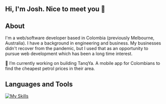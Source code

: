 ## Hi, I'm Josh.  Nice to meet you 👋

<!--
**joshmackay/joshmackay** is a ✨ _special_ ✨ repository because its `README.md` (this file) appears on your GitHub profile.

Here are some ideas to get you started:

- 🔭 I’m currently working on ...
- 🌱 I’m currently learning ...
- 👯 I’m looking to collaborate on ...
- 🤔 I’m looking for help with ...
- 💬 Ask me about ...
- 📫 How to reach me: ...
- 😄 Pronouns: ...
- ⚡ Fun fact: ...
-->
## About

I'm a web/software developer based in Colombia (previously Melbourne, Australia).
I have a background in engineering and business.  My businesses didn't recover from the pandemic,
but I used that as an opportunity to pursue web development which has been a long time interest.

🔭 I’m currently working on building TanqYa.  A mobile app for Colombians to find the cheapest petrol prices in their area.

## Languages and Tools 

[![My Skills](https://skillicons.dev/icons?i=html,css,js,ts,npm,nodejs,cs,dotnet,tailwind,react,py,webstorm,rider,visualstudio,vscode,github,postgres,sql,postman,supabase,flutter)](https://skillicons.dev)
